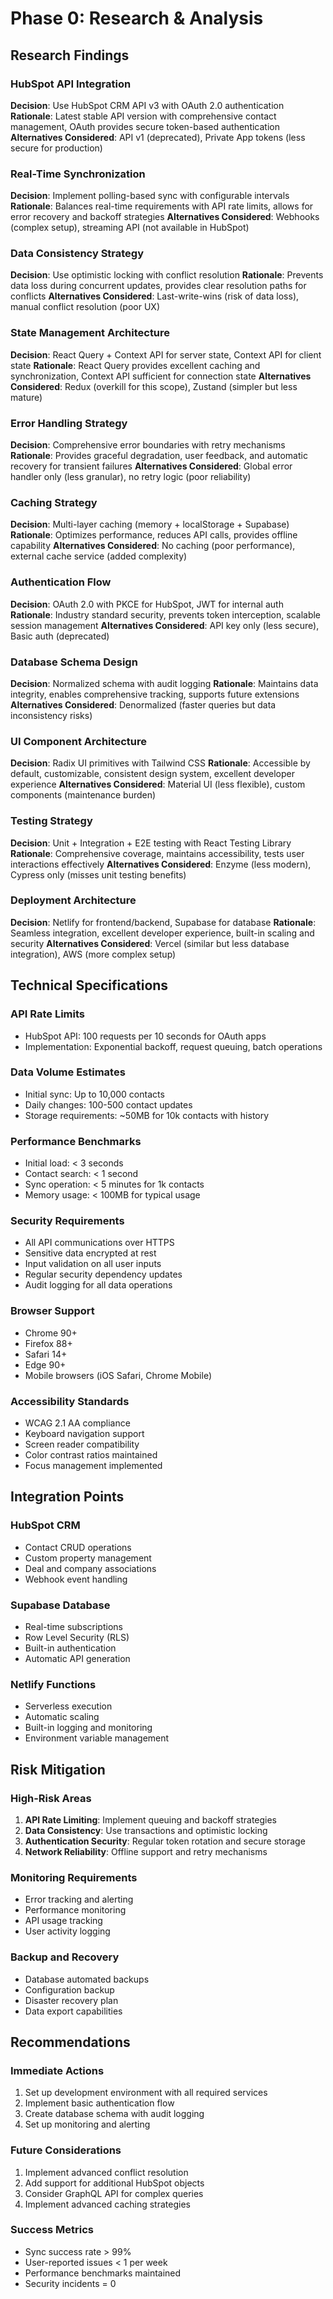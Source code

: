 # Phase 0: Research & Analysis

## Research Findings

### HubSpot API Integration

**Decision**: Use HubSpot CRM API v3 with OAuth 2.0 authentication
**Rationale**: Latest stable API version with comprehensive contact management, OAuth provides secure token-based authentication
**Alternatives Considered**: API v1 (deprecated), Private App tokens (less secure for production)

### Real-Time Synchronization

**Decision**: Implement polling-based sync with configurable intervals
**Rationale**: Balances real-time requirements with API rate limits, allows for error recovery and backoff strategies
**Alternatives Considered**: Webhooks (complex setup), streaming API (not available in HubSpot)

### Data Consistency Strategy

**Decision**: Use optimistic locking with conflict resolution
**Rationale**: Prevents data loss during concurrent updates, provides clear resolution paths for conflicts
**Alternatives Considered**: Last-write-wins (risk of data loss), manual conflict resolution (poor UX)

### State Management Architecture

**Decision**: React Query + Context API for server state, Context API for client state
**Rationale**: React Query provides excellent caching and synchronization, Context API sufficient for connection state
**Alternatives Considered**: Redux (overkill for this scope), Zustand (simpler but less mature)

### Error Handling Strategy

**Decision**: Comprehensive error boundaries with retry mechanisms
**Rationale**: Provides graceful degradation, user feedback, and automatic recovery for transient failures
**Alternatives Considered**: Global error handler only (less granular), no retry logic (poor reliability)

### Caching Strategy

**Decision**: Multi-layer caching (memory + localStorage + Supabase)
**Rationale**: Optimizes performance, reduces API calls, provides offline capability
**Alternatives Considered**: No caching (poor performance), external cache service (added complexity)

### Authentication Flow

**Decision**: OAuth 2.0 with PKCE for HubSpot, JWT for internal auth
**Rationale**: Industry standard security, prevents token interception, scalable session management
**Alternatives Considered**: API key only (less secure), Basic auth (deprecated)

### Database Schema Design

**Decision**: Normalized schema with audit logging
**Rationale**: Maintains data integrity, enables comprehensive tracking, supports future extensions
**Alternatives Considered**: Denormalized (faster queries but data inconsistency risks)

### UI Component Architecture

**Decision**: Radix UI primitives with Tailwind CSS
**Rationale**: Accessible by default, customizable, consistent design system, excellent developer experience
**Alternatives Considered**: Material UI (less flexible), custom components (maintenance burden)

### Testing Strategy

**Decision**: Unit + Integration + E2E testing with React Testing Library
**Rationale**: Comprehensive coverage, maintains accessibility, tests user interactions effectively
**Alternatives Considered**: Enzyme (less modern), Cypress only (misses unit testing benefits)

### Deployment Architecture

**Decision**: Netlify for frontend/backend, Supabase for database
**Rationale**: Seamless integration, excellent developer experience, built-in scaling and security
**Alternatives Considered**: Vercel (similar but less database integration), AWS (more complex setup)

## Technical Specifications

### API Rate Limits

- HubSpot API: 100 requests per 10 seconds for OAuth apps
- Implementation: Exponential backoff, request queuing, batch operations

### Data Volume Estimates

- Initial sync: Up to 10,000 contacts
- Daily changes: 100-500 contact updates
- Storage requirements: ~50MB for 10k contacts with history

### Performance Benchmarks

- Initial load: < 3 seconds
- Contact search: < 1 second
- Sync operation: < 5 minutes for 1k contacts
- Memory usage: < 100MB for typical usage

### Security Requirements

- All API communications over HTTPS
- Sensitive data encrypted at rest
- Input validation on all user inputs
- Regular security dependency updates
- Audit logging for all data operations

### Browser Support

- Chrome 90+
- Firefox 88+
- Safari 14+
- Edge 90+
- Mobile browsers (iOS Safari, Chrome Mobile)

### Accessibility Standards

- WCAG 2.1 AA compliance
- Keyboard navigation support
- Screen reader compatibility
- Color contrast ratios maintained
- Focus management implemented

## Integration Points

### HubSpot CRM

- Contact CRUD operations
- Custom property management
- Deal and company associations
- Webhook event handling

### Supabase Database

- Real-time subscriptions
- Row Level Security (RLS)
- Built-in authentication
- Automatic API generation

### Netlify Functions

- Serverless execution
- Automatic scaling
- Built-in logging and monitoring
- Environment variable management

## Risk Mitigation

### High-Risk Areas

1. **API Rate Limiting**: Implement queuing and backoff strategies
2. **Data Consistency**: Use transactions and optimistic locking
3. **Authentication Security**: Regular token rotation and secure storage
4. **Network Reliability**: Offline support and retry mechanisms

### Monitoring Requirements

- Error tracking and alerting
- Performance monitoring
- API usage tracking
- User activity logging

### Backup and Recovery

- Database automated backups
- Configuration backup
- Disaster recovery plan
- Data export capabilities

## Recommendations

### Immediate Actions

1. Set up development environment with all required services
2. Implement basic authentication flow
3. Create database schema with audit logging
4. Set up monitoring and alerting

### Future Considerations

1. Implement advanced conflict resolution
2. Add support for additional HubSpot objects
3. Consider GraphQL API for complex queries
4. Implement advanced caching strategies

### Success Metrics

- Sync success rate > 99%
- User-reported issues < 1 per week
- Performance benchmarks maintained
- Security incidents = 0
